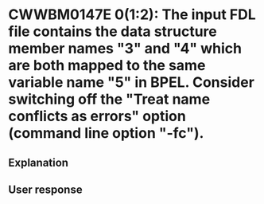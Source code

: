 # CWWBM0147E 0(1:2): The input FDL file contains the data structure member names "3" and "4" which are both mapped to the same variable name "5" in BPEL. Consider switching off the "Treat name conflicts as errors" option (command line option "-fc").

## Explanation

## User response